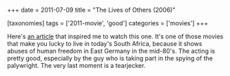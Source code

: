 +++
date = 2011-07-09
title = "The Lives of Others (2006)"

[taxonomies]
tags = ['2011-movie', 'good']
categories = ['movies']
+++

Here's [an article] that inspired me to watch this one. It's one of
those movies that make you lucky to live in today's South Africa,
because it shows abuses of human freedom in East Germany in the
mid-80's. The acting is pretty good, especially by the guy who is
taking part in the spying of the palywright. The very last moment is a
tearjecker.

  [an article]: http://changelog.complete.org/archives/6756-the-lives-of-others
